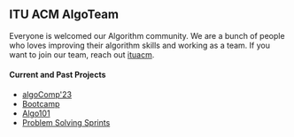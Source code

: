 ## ITU ACM AlgoTeam

Everyone is welcomed our Algorithm community. We are a bunch of people who loves improving their algorithm skills and working as a team. If you want to join our team, reach out [ituacm](https://www.instagram.com/ituacmsc/).

#### Current and Past Projects

- [algoComp'23](https://algocomp.ituacm.com/)
- [Bootcamp](https://github.com/ituacm/ITU-ACM-AlgoTeam/blob/main/docs/2022-SummerTerm.md)
- [Algo101](https://github.com/ituacm/ITU-ACM-22-23-Algo101)
- [Problem Solving Sprints](https://github.com/ituacm/ITU-ACM-AlgoTeam/blob/main/docs/Archive.md)

